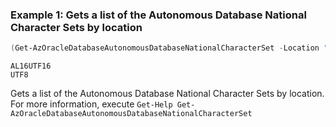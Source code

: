 ### Example 1: Gets a list of the Autonomous Database National Character Sets by location
```powershell
(Get-AzOracleDatabaseAutonomousDatabaseNationalCharacterSet -Location "eastus").CharacterSet
```

```output
AL16UTF16
UTF8
```

Gets a list of the Autonomous Database National Character Sets by location.
For more information, execute `Get-Help Get-AzOracleDatabaseAutonomousDatabaseNationalCharacterSet`